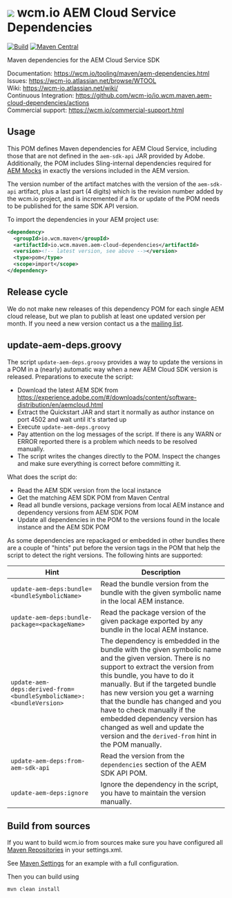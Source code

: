 <img src="https://wcm.io/images/favicon-16@2x.png"/> wcm.io AEM Cloud Service Dependencies
======
[![Build](https://github.com/wcm-io/io.wcm.maven.aem-cloud-dependencies/workflows/Build/badge.svg?branch=develop)](https://github.com/wcm-io/io.wcm.maven.aem-cloud-dependencies/actions?query=workflow%3ABuild+branch%3Adevelop)
[![Maven Central](https://maven-badges.herokuapp.com/maven-central/io.wcm.maven/io.wcm.maven.aem-cloud-dependencies/badge.svg)](https://maven-badges.herokuapp.com/maven-central/io.wcm.maven/io.wcm.maven.aem-cloud-dependencies)

Maven dependencies for the AEM Cloud Service SDK

Documentation: https://wcm.io/tooling/maven/aem-dependencies.html<br/>
Issues: https://wcm-io.atlassian.net/browse/WTOOL<br/>
Wiki: https://wcm-io.atlassian.net/wiki/<br/>
Continuous Integration: https://github.com/wcm-io/io.wcm.maven.aem-cloud-dependencies/actions<br/>
Commercial support: https://wcm.io/commercial-support.html


## Usage

This POM defines Maven dependencies for AEM Cloud Service, including those that are not defined in the `aem-sdk-api` JAR provided by Adobe. Additionally, the POM includes Sling-internal dependencies required for [AEM Mocks](https://wcm.io/testing/aem-mock/) in exactly the versions included in the AEM version.

The version number of the artifact matches with the version of the `aem-sdk-api` artifact, plus a last part (4 digits) which is the revision number added by the wcm.io project, and is incremented if a fix or update of the POM needs to be published for the same SDK API version.

To import the dependencies in your AEM project use:

```xml
<dependency>
  <groupId>io.wcm.maven</groupId>
  <artifactId>io.wcm.maven.aem-cloud-dependencies</artifactId>
  <version><!-- latest version, see above --></version>
  <type>pom</type>
  <scope>import</scope>
</dependency>
```


## Release cycle

We do not make new releases of this dependency POM for each single AEM cloud release, but we plan to publish at least one updated version per month. If you need a new version contact us a the [mailing list](https://wcm.io/mailing-lists.html).


## update-aem-deps.groovy

The script `update-aem-deps.groovy` provides a way to update the versions in a POM in a (nearly) automatic way when a new AEM Cloud SDK version is released. Preparations to execute the script:

* Download the latest AEM SDK from https://experience.adobe.com/#/downloads/content/software-distribution/en/aemcloud.html
* Extract the Quickstart JAR and start it normally as author instance on port 4502 and wait until it's started up
* Execute `update-aem-deps.groovy`
* Pay attention on the log messages of the script. If there is any WARN or ERROR reported there is a problem which needs to be resolved manually.
* The script writes the changes directly to the POM. Inspect the changes and make sure everything is correct before committing it.

What does the script do:

* Read the AEM SDK version from the local instance
* Get the matching AEM SDK POM from Maven Central
* Read all bundle versions, package versions from local AEM instance and dependency versions from AEM SDK POM
* Update all dependencies in the POM to the versions found in the locale instance and the AEM SDK POM

As some dependencies are repackaged or embedded in other bundles there are a couple of "hints" put before the version tags in the POM that help the script to detect the right versions. The following hints are supported:

| Hint                                                                 | Description
|----------------------------------------------------------------------|---------------
| `update-aem-deps:bundle=<bundleSymbolicName>`                        | Read the bundle version from the bundle with the given symbolic name in the local AEM instance.
| `update-aem-deps:bundle-package=<packageName>`                       | Read the package version of the given package exported by any bundle in the local AEM instance.
| `update-aem-deps:derived-from=<bundleSymbolicName>:<bundleVersion>`  | The dependency is embedded in the bundle with the given symbolic name and the given version. There is no support to extract the version from this bundle, you have to do it manually. But if the targeted bundle has new version you get a warning that the bundle has changed and you have to check manually if the embedded dependency version has changed as well and update the version and the `derived-from` hint in the POM manually.
| `update-aem-deps:from-aem-sdk-api`                                   | Read the version from the `dependencies` section of the AEM SDK API POM.
| `update-aem-deps:ignore`                                             | Ignore the dependency in the script, you have to maintain the version manually.


## Build from sources

If you want to build wcm.io from sources make sure you have configured all [Maven Repositories](https://wcm.io/maven.html) in your settings.xml.

See [Maven Settings](https://github.com/wcm-io/io.wcm.maven.aem-cloud-dependencies/blob/develop/.maven-settings.xml) for an example with a full configuration.

Then you can build using

```
mvn clean install
```
